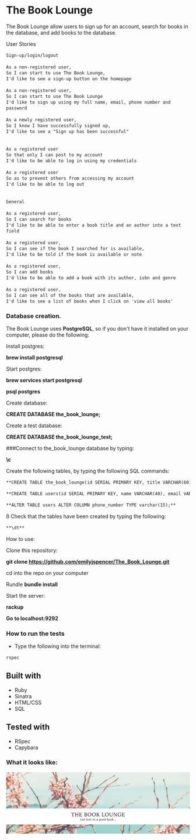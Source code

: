 # The Book Lounge


The Book Lounge allow users to sign up for an account, search for books in
the database, and add books to the database.



User Stories

```
Sign-up/login/logout

As a non-registered user,
So I can start to use The Book Lounge,
I'd like to see a sign-up button on the homepage

As a non-registered user,
So I can start to use The Book Lounge
I'd like to sign up using my full name, email, phone number and password
 
As a newly registered user,
So I know I have successfully signed up,
I'd like to see a "Sign up has been successful"


As a registered user
So that only I can post to my account
I'd like to be able to log in using my credentials

As a registered user
So as to prevent others from accessing my account
I'd like to be able to log out


General

As a registered user,
So I can search for books
I'd like to be able to enter a book title and an author into a text field

As a registered user,
So I can see if the book I searched for is available,
I'd like to be told if the book is available or note

As a registered user,
So I can add books
I'd like to be able to add a book with its author, isbn and genre

As a registered user,
So I can see all of the books that are available,
I'd like to see a list of books when I click on 'view all books'
```


### Database creation.

The Book Lounge uses **PostgreSQL**, so if you don't have it installed on your computer, please do the following:

Install postgres:

**brew install postgresql**

Start postgres:

**brew services start postgresql**

**psql postgres**

Create database:


**CREATE DATABASE the_book_lounge;**


Create a test database:

**CREATE DATABASE the_book_lounge_test;**


###Connect to the_book_lounge database by typing:

**\c** 

Create the following tables, by typing the following SQL commands:

```html
**CREATE TABLE the_book_lounge(id SERIAL PRIMARY KEY, title VARCHAR(60), author VARCHAR(60), genre VARCHAR(60), isbn VARCHAR(60));**
```

```html
**CREATE TABLE users(id SERIAL PRIMARY KEY, name VARCHAR(40), email VARCHAR(60), password VARCHAR(20), phone_number VARCHAR(10));**
```

```html
**ALTER TABLE users ALTER COLUMN phone_number TYPE varchar(15);**
```
ß
Check that the tables have been created by typing the following: 

```html
**\dt**
```


How to use:

Clone this repository:

**git clone https://github.com/emilyjspencer/The_Book_Lounge.git**

cd into the repo on your computer

Rundle **bundle install**

Start the server:

**rackup**

**Go to localhost:9292**

### How to run the tests

* Type the following into the terminal: 
```html
rspec
```

## Built with

* Ruby
* Sinatra
* HTML/CSS
* SQL 

## Tested with

* RSpec
* Capybara 

### What it looks like:

![home](home.png)





